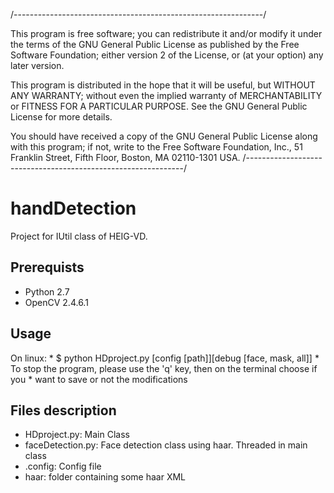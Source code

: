 /--------------------------------------------------------------/

This program is free software; you can redistribute it and/or modify
it under the terms of the GNU General Public License as published by
the Free Software Foundation; either version 2 of the License, or
(at your option) any later version.

This program is distributed in the hope that it will be useful,
but WITHOUT ANY WARRANTY; without even the implied warranty of
MERCHANTABILITY or FITNESS FOR A PARTICULAR PURPOSE. See the
GNU General Public License for more details.

You should have received a copy of the GNU General Public License along
with this program; if not, write to the Free Software Foundation, Inc.,
51 Franklin Street, Fifth Floor, Boston, MA 02110-1301 USA.
/--------------------------------------------------------------/

handDetection
=============

Project for IUtil class of HEIG-VD.

Prerequists
-------------
* Python 2.7
* OpenCV 2.4.6.1

Usage
-----
On linux:
	* $ python HDproject.py [config [path]][debug [face, mask, all]]
	* To stop the program, please use the 'q' key, then on the terminal choose if you 
	* want to save or not the modifications

Files description
-----------------
* HDproject.py: Main Class
* faceDetection.py: Face detection class using haar. Threaded in main class
* .config: Config file
* haar: folder containing some haar XML